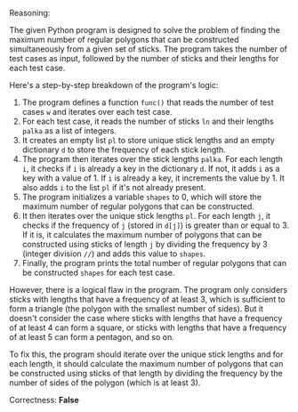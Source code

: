 Reasoning:

The given Python program is designed to solve the problem of finding the maximum number of regular polygons that can be constructed simultaneously from a given set of sticks. The program takes the number of test cases as input, followed by the number of sticks and their lengths for each test case.

Here's a step-by-step breakdown of the program's logic:

1.  The program defines a function `func()` that reads the number of test cases `w` and iterates over each test case.
2.  For each test case, it reads the number of sticks `ln` and their lengths `palka` as a list of integers.
3.  It creates an empty list `pl` to store unique stick lengths and an empty dictionary `d` to store the frequency of each stick length.
4.  The program then iterates over the stick lengths `palka`. For each length `i`, it checks if `i` is already a key in the dictionary `d`. If not, it adds `i` as a key with a value of 1. If `i` is already a key, it increments the value by 1. It also adds `i` to the list `pl` if it's not already present.
5.  The program initializes a variable `shapes` to 0, which will store the maximum number of regular polygons that can be constructed.
6.  It then iterates over the unique stick lengths `pl`. For each length `j`, it checks if the frequency of `j` (stored in `d[j]`) is greater than or equal to 3. If it is, it calculates the maximum number of polygons that can be constructed using sticks of length `j` by dividing the frequency by 3 (integer division `//`) and adds this value to `shapes`.
7.  Finally, the program prints the total number of regular polygons that can be constructed `shapes` for each test case.

However, there is a logical flaw in the program. The program only considers sticks with lengths that have a frequency of at least 3, which is sufficient to form a triangle (the polygon with the smallest number of sides). But it doesn't consider the case where sticks with lengths that have a frequency of at least 4 can form a square, or sticks with lengths that have a frequency of at least 5 can form a pentagon, and so on.

To fix this, the program should iterate over the unique stick lengths and for each length, it should calculate the maximum number of polygons that can be constructed using sticks of that length by dividing the frequency by the number of sides of the polygon (which is at least 3).

Correctness: **False**